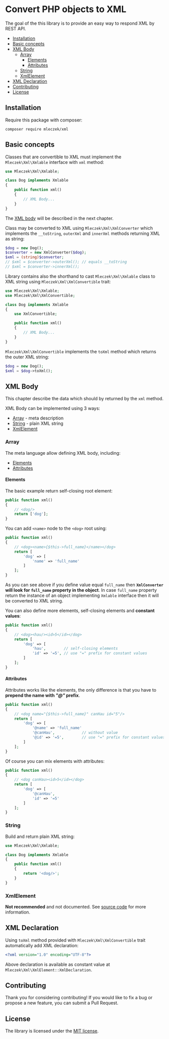 # Convert PHP objects to XML

The goal of the this library is to provide an easy way to respond XML by REST API.

- [Installation](#installation)
- [Basic concepts](#basic-concepts)
- [XML Body](#xml-body)
  - [Array](#array)
    - [Elements](#elements)
    - [Attributes](#attributes)
  - [String](#string)
  - [XmlElement](#xmlelement)
- [XML Declaration](#xml-declaration)
- [Contributing](#contributing)
- [License](#license)

## Installation

Require this package with composer:

```
composer require mleczek/xml
```

## Basic concepts

Classes that are convertible to XML must implement the `Mleczek\Xml\Xmlable` interface with `xml` method:

```php
use Mleczek\Xml\Xmlable;

class Dog implements Xmlable
{
    public function xml()
    {
        // XML Body...
    }
}
```

The [XML body](#xml-body) will be described in the next chapter.

Class may be converted to XML using `Mleczek\Xml\XmlConverter` which implements the `__toString`, `outerXml` and `innerXml` methods returning XML as string:

```php
$dog = new Dog();
$converter = new XmlConverter($dog);
$xml = (string)$converter;
// $xml = $converter->outerXml(); // equals __toString
// $xml = $converter->innerXml();
```

Library contains also the shorthand to cast `Mleczek\Xml\Xmlable` class to XML string using `Mleczek\Xml\XmlConvertible` trait:

```php
use Mleczek\Xml\Xmlable;
use Mleczek\Xml\XmlConvertible;

class Dog implements Xmlable
{
    use XmlConvertible;

    public function xml()
    {
        // XML Body...
    }
}
```

`Mleczek\Xml\XmlConvertible` implements the `toXml` method which returns the outer XML string:

```php
$dog = new Dog();
$xml = $dog->toXml();
```

## XML Body

This chapter describe the data which should by returned by the `xml` method.

XML Body can be implemented using 3 ways:

- [Array](#array) - meta description
- [String](#string) - plain XML string
- [XmlElement](#xmlelement)

### Array

The meta language allow defining XML body, including:

- [Elements](#elements)
- [Attributes](#attributes)

#### Elements

The basic example return self-closing root element:

```php
public function xml()
{
    // <dog/>
    return ['dog'];
}
```

You can add `<name>` node to the `<dog>` root using:

```php
public function xml()
{
    // <dog><name>{$this->full_name}</name></dog>
    return [
        'dog' => [
            'name' => 'full_name'
        ]
    ];
}
```

As you can see above if you define value equal `full_name` then **`XmlConverter` will look for `full_name` property in the object**. In case `full_name` property return the instance of an object implementing `Xmlable` interface then it will be converted to XML string.

You can also define more elements, self-closing elements and **constant values**:

```php
public function xml()
{
    // <dog><hau/><id>5</id></dog>
    return [
        'dog' => [
            'hau',        // self-closing elements
            'id' => '=5', // use "=" prefix for constant values
        ]
    ];
}
```

#### Attributes

Attributes works like the elements, the only difference is that you have to **prepend the name with *"@"* prefix**.

```php
public function xml()
{
    // <dog name="{$this->full_name}" canHau id="5"/>
    return [
        'dog' => [
            '@name' => 'full_name' 
            '@canHau',            // without value
            '@id' => '=5',        // use "=" prefix for constant values
        ]
    ];
}
```

Of course you can mix elements with attributes:

```php
public function xml()
{
    // <dog canHau><id>5</id></dog>
    return [
        'dog' => [
            '@canHau',
            'id' => '=5'
        ]
    ];
}
```

### String

Build and return plain XML string:

```php
use Mleczek\Xml\Xmlable;

class Dog implements Xmlable
{
    public function xml()
    {
        return '<dog/>';
    }
}
```

### XmlElement
 
**Not recommended** and not documented. See [source code](https://github.com/mleczek/xml/blob/master/src/XmlElement.php) for more information.

## XML Declaration

Using `toXml` method provided with `Mleczek\Xml\XmlConvertible` trait automatically add XML declaration:

```xml
<?xml version="1.0" encoding="UTF-8"?>
```

Above declaration is available as constant value at `Mleczek\Xml\XmlElement::XmlDeclaration`.

## Contributing

Thank you for considering contributing! If you would like to fix a bug or propose a new feature, you can submit a Pull Request.

## License

The library is licensed under the [MIT license](https://opensource.org/licenses/MIT).